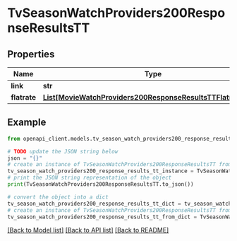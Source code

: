 # TvSeasonWatchProviders200ResponseResultsTT


## Properties

Name | Type | Description | Notes
------------ | ------------- | ------------- | -------------
**link** | **str** |  | [optional] 
**flatrate** | [**List[MovieWatchProviders200ResponseResultsTTFlatrateInner]**](MovieWatchProviders200ResponseResultsTTFlatrateInner.md) |  | [optional] 

## Example

```python
from openapi_client.models.tv_season_watch_providers200_response_results_tt import TvSeasonWatchProviders200ResponseResultsTT

# TODO update the JSON string below
json = "{}"
# create an instance of TvSeasonWatchProviders200ResponseResultsTT from a JSON string
tv_season_watch_providers200_response_results_tt_instance = TvSeasonWatchProviders200ResponseResultsTT.from_json(json)
# print the JSON string representation of the object
print(TvSeasonWatchProviders200ResponseResultsTT.to_json())

# convert the object into a dict
tv_season_watch_providers200_response_results_tt_dict = tv_season_watch_providers200_response_results_tt_instance.to_dict()
# create an instance of TvSeasonWatchProviders200ResponseResultsTT from a dict
tv_season_watch_providers200_response_results_tt_from_dict = TvSeasonWatchProviders200ResponseResultsTT.from_dict(tv_season_watch_providers200_response_results_tt_dict)
```
[[Back to Model list]](../README.md#documentation-for-models) [[Back to API list]](../README.md#documentation-for-api-endpoints) [[Back to README]](../README.md)


